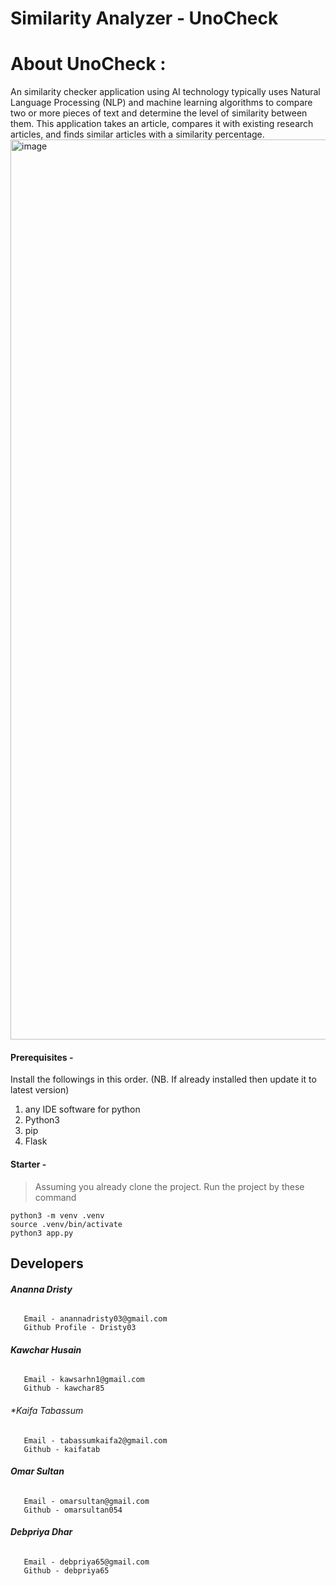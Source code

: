 # Similarity Analyzer - UnoCheck

<h1>About UnoCheck : </h1>
An similarity checker application using AI technology typically uses Natural Language Processing (NLP) and machine learning algorithms to compare two or more pieces of text and determine the level of similarity between them. This application takes an article, compares it with existing research articles, and finds similar articles with a similarity percentage.


<img width="1440" alt="image" src="https://user-images.githubusercontent.com/52996563/216214340-c07a8eb3-ce00-4522-b36b-53571ba6851d.png">


#### Prerequisites -
Install the followings in this order. (NB. If already installed then update it to latest version)
1. any IDE software for python
2. Python3
3. pip
4. Flask
#### Starter -
> Assuming you already clone the project. 
> Run the project by these command
```
python3 -m venv .venv
source .venv/bin/activate
python3 app.py
```
 ## Developers
###### **Ananna Dristy**
       Email - anannadristy03@gmail.com
       Github Profile - Dristy03
###### **Kawchar Husain**
       Email - kawsarhn1@gmail.com
       Github - kawchar85
###### **Kaifa Tabassum*
       Email - tabassumkaifa2@gmail.com
       Github - kaifatab
###### **Omar Sultan**
       Email - omarsultan@gmail.com
       Github - omarsultan054
###### **Debpriya Dhar**
       Email - debpriya65@gmail.com
       Github - debpriya65
